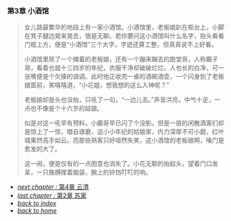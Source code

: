 ### 第3章 小酒馆

>女儿路最繁华的地段上有一家小酒馆。小酒馆里，老板娘趴在柜台上，小脚在凳子腿边晃来晃去，很是无聊。若你要问这小酒馆叫什么名字，抬头看看门框上方，便是“小酒馆”三个大字，字迹还算工整，但真真说不上好看。
>
>小酒馆里除了一个摊着的老板娘，还有一个蹦来蹦去的跑堂哥，人称癫子哥，看着也就十三四岁的年纪，衣服干净却破破烂烂，人也长的白净，可一张嘴便是个欠揍的调调。此时他正收完一桌的酒碗酒壶，一个闪身到了老板娘面前，笑嘻嘻道，“小花姐，想我想的这么入神呢？”
>
>老板娘却是头也没抬，只吼了一句，“一边儿去。”声音洪亮，中气十足，一点也不像是个十六岁的姑娘。
>
>似是对这一吼早有预料，小癫哥早已闪了个没影。但是一层的闲散酒客们却是惊上了一惊，暗自琢磨，这小小年纪的姑娘家，内力深厚不可小觑，红叶城果然高手如云。而那些熟客只好哑然失笑，这小酒馆的老板娘啊，嗓门是愈发的大了。
>
>这一闹，便是仅有的一点困意也消失了。小花无聊的抬起头，望着门口发呆，一只胳膊撑着脑袋，腕上的铃铛叮叮的响。

- [*next chapter :* 第4章 云清](https://fiiish-yu.github.io/redleaf/chapter4)
- [*last chapter :* 第2章 苏家](https://fiiish-yu.github.io/redleaf/chapter2)
- [*back to index*](https://fiiish-yu.github.io/redleaf/index)
- [*back to home*](https://fiiish-yu.github.io/)